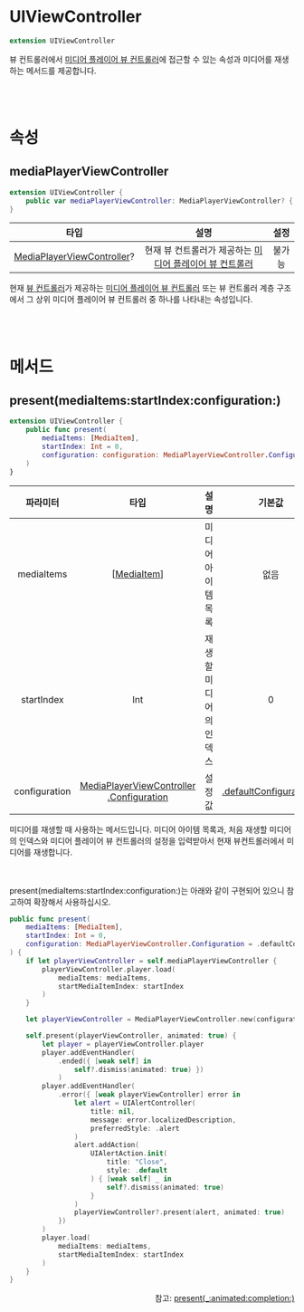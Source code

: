 # UIViewController

```swift
extension UIViewController
```

뷰 컨트롤러에서 [미디어 플레이어 뷰 컨트롤러](../media-player-view-controller/home.md)에 접근할 수 있는 속성과 미디어를 재생하는 메서드를 제공합니다.

<br><br>
# 속성

## mediaPlayerViewController

```swift
extension UIViewController { 
    public var mediaPlayerViewController: MediaPlayerViewController? { get }
}
```

|타입|설명|설정|
|:--:|:--:|:--:|
|[MediaPlayerViewController](../../class/media-player-view-controller/home.md)?|현재 뷰 컨트롤러가 제공하는 [미디어 플레이어 뷰 컨트롤러](../../class/media-player-view-controller/home.md)|불가능|

현재 [뷰 컨트롤러](https://developer.apple.com/documentation/uikit/uiviewcontroller)가 제공하는 [미디어 플레이어 뷰 컨트롤러](../../class/media-player-view-controller/home.md) 또는 뷰 컨트롤러 계층 구조에서 그 상위 미디어 플레이어 뷰 컨트롤러 중 하나를 나타내는 속성입니다.

<br><br>
# 메서드

## present(mediaItems:startIndex:configuration:)

```swift
extension UIViewController {
    public func present(
        mediaItems: [MediaItem],
        startIndex: Int = 0,
        configuration: configuration: MediaPlayerViewController.Configuration = .defaultConfiguration()
    )
}
```

|파라미터|타입|설명|기본값|
|:--:|:--:|:--:|:--:|
|mediaItems|\[[MediaItem](../../struct/media-item/home.md)\]|미디어 아이템 목록|없음|
|startIndex|Int|재생할 미디어의 인덱스|0|
|configuration|[MediaPlayerViewController<br>.Configuration](../../struct/media-player-view-controller-configuration/home.md)|설정 값|[.defaultConfiguration()](../../struct/media-player-view-controller-configuration/home.md#defaultconfiguration)|

미디어를 재생할 때 사용하는 메서드입니다. 미디어 아이템 목록과, 처음 재생할 미디어의 인덱스와 미디어 플레이어 뷰 컨트롤러의 설정을 입력받아서 현재 뷰컨트롤러에서 미디어를 재생합니다.

<br><br>
present(mediaItems:startIndex:configuration:)는 아래와 같이 구현되어 있으니 참고하여 확장해서 사용하십시오.

```swift
public func present(
    mediaItems: [MediaItem],
    startIndex: Int = 0,
    configuration: MediaPlayerViewController.Configuration = .defaultConfiguration()
) {
    if let playerViewController = self.mediaPlayerViewController {
        playerViewController.player.load(
            mediaItems: mediaItems,
            startMediaItemIndex: startIndex
        )
    }

    let playerViewController = MediaPlayerViewController.new(configuration: configuration))

    self.present(playerViewController, animated: true) {
        let player = playerViewController.player
        player.addEventHandler(
            .ended({ [weak self] in
                self?.dismiss(animated: true) })
            )
        player.addEventHandler(
            .error({ [weak playerViewController] error in
                let alert = UIAlertController(
                    title: nil,
                    message: error.localizedDescription,
                    preferredStyle: .alert
                )
                alert.addAction(
                    UIAlertAction.init(
                        title: "Close",
                        style: .default
                    ) { [weak self] _ in
                        self?.dismiss(animated: true)
                    }
                )
                playerViewController?.present(alert, animated: true)
            })
        )
        player.load(
            mediaItems: mediaItems,
            startMediaItemIndex: startIndex
        )
    }
}
```

<div align="right">
참고: <a href="https://developer.apple.com/documentation/uikit/uiviewcontroller/1621380-present">present(_:animated:completion:)</a>
</div>
